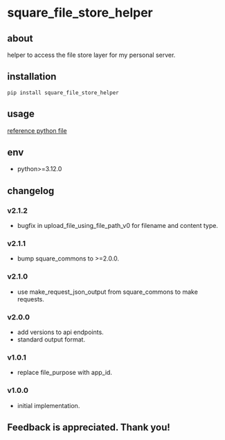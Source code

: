 # square_file_store_helper

## about

helper to access the file store layer for my personal server.

## installation

```shell
pip install square_file_store_helper
```

## usage

[reference python file](./example/example.py)

## env

- python>=3.12.0

## changelog

### v2.1.2

- bugfix in upload_file_using_file_path_v0 for filename and content type.

### v2.1.1

- bump square_commons to >=2.0.0.

### v2.1.0

- use make_request_json_output from square_commons to make requests.

### v2.0.0

- add versions to api endpoints.
- standard output format.

### v1.0.1

- replace file_purpose with app_id.

### v1.0.0

- initial implementation.

## Feedback is appreciated. Thank you!
